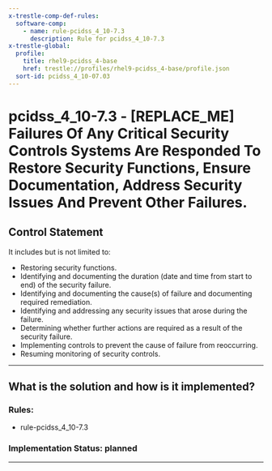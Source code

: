 ```yaml
---
x-trestle-comp-def-rules:
  software-comp:
    - name: rule-pcidss_4_10-7.3
      description: Rule for pcidss_4_10-7.3
x-trestle-global:
  profile:
    title: rhel9-pcidss_4-base
    href: trestle://profiles/rhel9-pcidss_4-base/profile.json
  sort-id: pcidss_4_10-07.03
---
```


# pcidss_4_10-7.3 - \[REPLACE_ME\] Failures Of Any Critical Security Controls Systems Are Responded To Restore Security Functions, Ensure Documentation, Address Security Issues And Prevent Other Failures.

## Control Statement

It includes but is not limited to:
- Restoring security functions.
- Identifying and documenting the duration (date and time from start to end) of the
  security failure.
- Identifying and documenting the cause(s) of failure and documenting required
  remediation.
- Identifying and addressing any security issues that arose during the failure.
- Determining whether further actions are required as a result of the security failure.
- Implementing controls to prevent the cause of failure from reoccurring.
- Resuming monitoring of security controls.

______________________________________________________________________

## What is the solution and how is it implemented?

<!-- For implementation status enter one of: implemented, partial, planned, alternative, not-applicable -->

<!-- Note that the list of rules under ### Rules: is read-only and changes will not be captured after assembly to JSON -->

<!-- Add control implementation description here for control: pcidss_4_10-7.3 -->

### Rules:

  - rule-pcidss_4_10-7.3

### Implementation Status: planned

______________________________________________________________________
